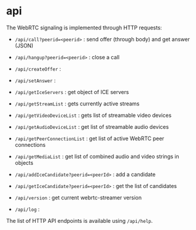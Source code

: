 # api

The WebRTC signaling is implemented through HTTP requests:

 - `/api/call?peerid=<peerid>`   : send offer (through body) and get answer (JSON)
 - `/api/hangup?peerid=<peerid>` : close a call

 - `/api/createOffer` :
 - `/api/setAnswer` : 

 - `/api/getIceServers` : get object of ICE servers
 - `/api/getStreamList` : gets currently active streams
 - `/api/getVideoDeviceList` : gets list of streamable video devices
 - `/api/getAudioDeviceList` : get list of streamable audio devices
 - `/api/getPeerConnectionList` : get list of active WebRTC peer connections
- `/api/getMediaList` : get list of combined audio and video strings in objects

 - `/api/addIceCandidate?peerid=<peerId>` : add a candidate
 - `/api/getIceCandidate?peerid=<peerId>` : get the list of candidates
 
 - `/api/version` : get current webrtc-streamer version
 - `/api/log` : 

The list of HTTP API endpoints is available using `/api/help`.
